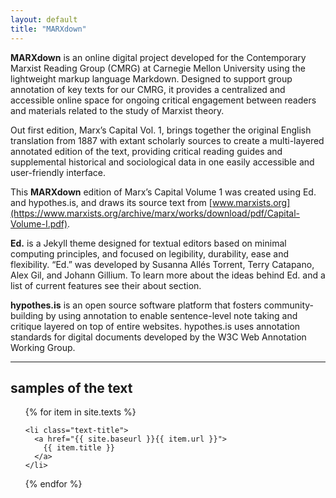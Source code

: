 ```yaml
---
layout: default
title: "MARXdown"
---
```


**MARXdown** is an online digital project developed for the Contemporary Marxist Reading Group (CMRG) at Carnegie Mellon University using the lightweight markup language Markdown. Designed to support group annotation of key texts for our CMRG, it provides a centralized and accessible online space for ongoing critical engagement between readers and materials related to the study of Marxist theory.  

Out first edition, Marx’s Capital Vol. 1, brings together the original English translation from 1887 with extant scholarly sources to create a multi-layered annotated edition of the text, providing critical reading guides and supplemental historical and sociological data in one easily accessible and user-friendly interface.

This **MARXdown** edition of Marx’s Capital Volume 1 was created using Ed. and hypothes.is, and draws its source text from [www.marxists.org](https://www.marxists.org/archive/marx/works/download/pdf/Capital-Volume-I.pdf).

**Ed.** is a Jekyll theme designed for textual editors based on minimal computing principles, and focused on legibility, durability, ease and flexibility. “Ed.” was developed by Susanna Allés Torrent, Terry Catapano, Alex Gil, and Johann Gillium. To learn more about the ideas behind Ed. and a list of current features see their about section.

**hypothes.is** is an open source software platform that fosters community-building by using annotation to enable sentence-level note taking and critique layered on top of entire websites. hypothes.is uses annotation standards for digital documents developed by the W3C Web Annotation Working Group.




<hr>

<div class="toc">
  <h2>samples of the text</h2>
  <ul class="texts">
  {% for item in site.texts %}

    <li class="text-title">
      <a href="{{ site.baseurl }}{{ item.url }}">
        {{ item.title }}
      </a>
    </li>
  {% endfor %}
  </ul>
</div>
